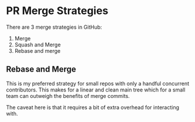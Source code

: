 # PR Merge Strategies

There are 3 merge strategies in GitHub:

1. Merge
2. Squash and Merge
3. Rebase and merge

## Rebase and Merge

This is my preferred strategy for small repos with only a handful concurrent contributors. This makes for a linear and clean main tree which for a small team can outweigh the benefits of merge commits.

The caveat here is that it requires a bit of extra overhead for interacting with. 
